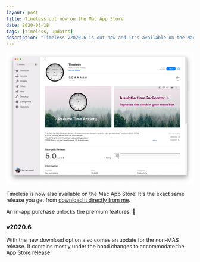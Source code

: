 ```yaml
---
layout: post
title: Timeless out now on the Mac App Store
date: 2020-03-18
tags: [timeless, updates]
description: "Timeless v2020.6 is out now and it's available on the Mac App Store"
---
```


![Screenshot of Timeless on the Mac App Store](/assets/img/news/timeless-mas.png)

Timeless is now also available on the Mac App Store! It's the exact same release you get from [download it directly from me](/timeless).

An in-app purchase unlocks the premium features. 🔐

### v2020.6

With the new download option also comes an update for the non-MAS release. It contains mostly under the hood changes to accommodate the App Store release.
